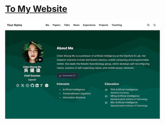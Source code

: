 # [To My Website](https://xdzhu.github.io)

[![Screenshot](.github/preview.webp)](https://xdzhu.github.io)

